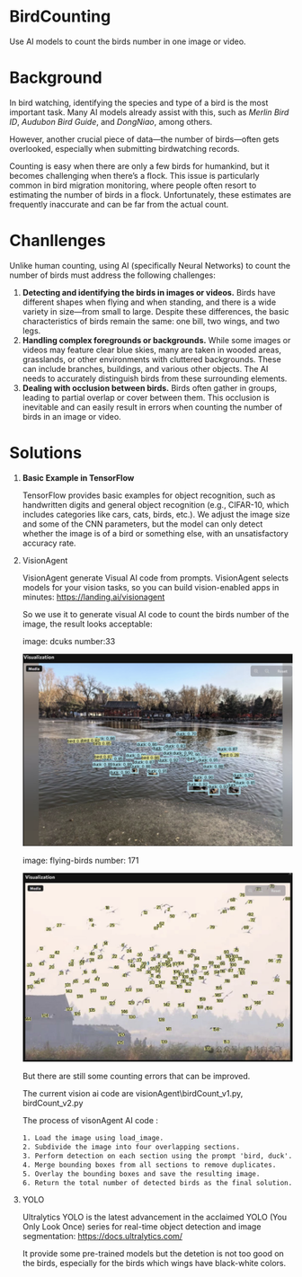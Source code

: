 # BirdCounting

Use AI models to count the birds number in one image or video.

# Background

In bird watching, identifying the species and type of a bird is the most important task. Many AI models already assist with this, such as *Merlin Bird ID*, *Audubon Bird Guide*, and *DongNiao*, among others.

However, another crucial piece of data—the number of birds—often gets overlooked, especially when submitting birdwatching records.

Counting is easy when there are only a few birds for humankind, but it becomes challenging when there’s a flock. This issue is particularly common in bird migration monitoring, where people often resort to estimating the number of birds in a flock. Unfortunately, these estimates are frequently inaccurate and can be far from the actual count.

# Chanllenges

Unlike human counting, using AI (specifically Neural Networks) to count the number of birds must address the following challenges:

1. **Detecting and identifying the birds in images or videos.** Birds have different shapes when flying and when standing, and there is a wide variety in size—from small to large. Despite these differences, the basic characteristics of birds remain the same: one bill, two wings, and two legs.
2. **Handling complex foregrounds or backgrounds.** While some images or videos may feature clear blue skies, many are taken in wooded areas, grasslands, or other environments with cluttered backgrounds. These can include branches, buildings, and various other objects. The AI needs to accurately distinguish birds from these surrounding elements.
3. **Dealing with occlusion between birds.** Birds often gather in groups, leading to partial overlap or cover between them. This occlusion is inevitable and can easily result in errors when counting the number of birds in an image or video.

# Solutions

1. **Basic Example in TensorFlow**
   
   TensorFlow provides basic examples for object recognition, such as handwritten digits and general object recognition (e.g., CIFAR-10, which includes categories like cars, cats, birds, etc.). We adjust the image size and some of the CNN parameters, but the model can only detect whether the image is of a bird or something else, with an unsatisfactory accuracy rate.

2. VisionAgent
   
   VisionAgent generate Visual AI code from prompts. VisionAgent selects models for your vision tasks, so you can build vision-enabled apps in minutes: https://landing.ai/visionagent
   
   So we use it to generate visual AI code to count the birds number of the image, the result looks acceptable:
   
   image: dcuks  number:33
   
   ![](https://github.com/ouyf/BirdCounting/blob/main/docs/img/ducks.png)
   
   image: flying-birds number: 171
   
   ![](https://github.com/ouyf/BirdCounting/blob/main/docs/img/visionAgent/flying-birds.png)
   
   But there are still some counting errors that can be improved.
   
   The current vision ai code are visionAgent\birdCount_v1.py, birdCount_v2.py
   
   The process of visonAgent AI code :
   
       1. Load the image using load_image.
       2. Subdivide the image into four overlapping sections.
       3. Perform detection on each section using the prompt 'bird, duck'.
       4. Merge bounding boxes from all sections to remove duplicates.
       5. Overlay the bounding boxes and save the resulting image.
       6. Return the total number of detected birds as the final solution.

3. YOLO
   
   Ultralytics YOLO is the latest advancement in the acclaimed YOLO (You Only Look Once) series for real-time object detection and image segmentation: https://docs.ultralytics.com/
   
   It provide some pre-trained models but the detetion is not too good on the birds, especially for the birds which wings have black-white colors.







